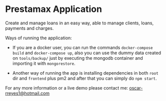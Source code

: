 # Prestamax Application

Create and manage loans in an easy way, able to manage clients, loans, payments and charges.

Ways of running the application:

- If you are a docker user, you can run the commands `docker-compose build` and `docker-compose up`, also you can use the dummy data created on `tools/backup/` just by executing the mongodb container and importing it with `mongorestore`.

- Another way of running the app is installing dependencies in both `root` dir and `frontend` plus pm2 and after that you can simply do `npm start`.

For any more information or a live demo please contact me: oscar-rreyes1@hotmail.com